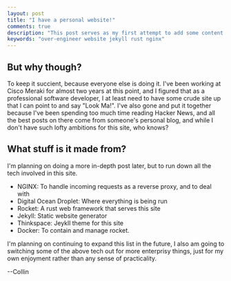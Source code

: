 ```yaml
---
layout: post
title: "I have a personal website!"
comments: true
description: "This post serves as my first attempt to add some content to my humble static site."
keywords: "over-engineer website jekyll rust nginx"
---
```


## But why though?

To keep it succient, because everyone else is doing it. I've been working at Cisco Meraki for almost two years
at this point, and I figured that as a professional software developer, I at least need to have some crude site
up that I can point to and say "Look Ma!". I've also gone and put it together because I've been spending too
much time reading Hacker News, and all the best posts on there come from someone's personal blog, and while I
don't have such lofty ambitions for this site, who knows?

## What stuff is it made from?

I'm planning on doing a more in-depth post later, but to run down all the tech involved in this site.

* NGINX: To handle incoming requests as a reverse proxy, and to deal with 
* Digital Ocean Droplet: Where everything is being run
* Rocket: A rust web framework that serves this site
* Jekyll: Static website generator
* Thinkspace: Jeykll theme for this site
* Docker: To contain and manage rocket.

I'm planning on continuing to expand this list in the future, I also am going to switching some of the above tech
out for more enterprisy things, just for my own enjoyment rather than any sense of practicality.

--Collin